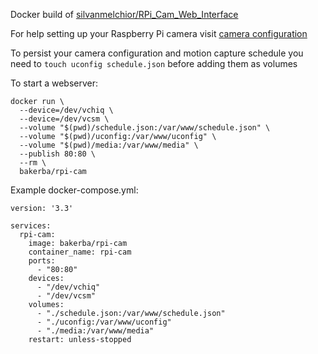 Docker build of
[silvanmelchior/RPi_Cam_Web_Interface](https://github.com/silvanmelchior/RPi_Cam_Web_Interface)

For help setting up your Raspberry Pi camera visit [camera
configuration](https://www.raspberrypi.org/documentation/configuration/camera.md)

To persist your camera configuration and motion capture schedule you need to
`touch uconfig schedule.json` before adding them as volumes

To start a webserver:

```
docker run \
  --device=/dev/vchiq \
  --device=/dev/vcsm \
  --volume "$(pwd)/schedule.json:/var/www/schedule.json" \
  --volume "$(pwd)/uconfig:/var/www/uconfig" \
  --volume "$(pwd)/media:/var/www/media" \
  --publish 80:80 \
  --rm \
  bakerba/rpi-cam
```

Example docker-compose.yml:

```
version: '3.3'

services:
  rpi-cam:
    image: bakerba/rpi-cam
    container_name: rpi-cam
    ports:
      - "80:80"
    devices:
      - "/dev/vchiq"
      - "/dev/vcsm"
    volumes:
      - "./schedule.json:/var/www/schedule.json"
      - "./uconfig:/var/www/uconfig"
      - "./media:/var/www/media"
    restart: unless-stopped
```

